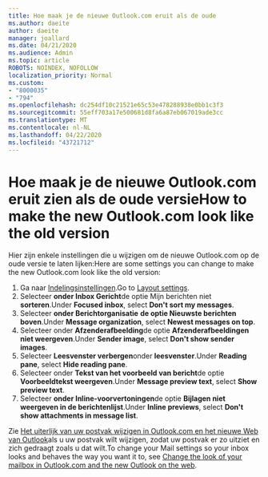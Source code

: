 ```yaml
---
title: Hoe maak je de nieuwe Outlook.com eruit als de oude
ms.author: daeite
author: daeite
manager: joallard
ms.date: 04/21/2020
ms.audience: Admin
ms.topic: article
ROBOTS: NOINDEX, NOFOLLOW
localization_priority: Normal
ms.custom:
- "8000035"
- "794"
ms.openlocfilehash: dc254df10c21521e65c53e478288938e0bb1c3f3
ms.sourcegitcommit: 55eff703a17e500681d8fa6a87eb067019ade3cc
ms.translationtype: MT
ms.contentlocale: nl-NL
ms.lasthandoff: 04/22/2020
ms.locfileid: "43721712"
---
```

# <a name="how-to-make-the-new-outlookcom-look-like-the-old-version"></a><span data-ttu-id="ce87d-102">Hoe maak je de nieuwe Outlook.com eruit zien als de oude versie</span><span class="sxs-lookup"><span data-stu-id="ce87d-102">How to make the new Outlook.com look like the old version</span></span>

<span data-ttu-id="ce87d-103">Hier zijn enkele instellingen die u wijzigen om de nieuwe Outlook.com op de oude versie te laten lijken:</span><span class="sxs-lookup"><span data-stu-id="ce87d-103">Here are some settings you can change to make the new Outlook.com look like the old version:</span></span>

1. <span data-ttu-id="ce87d-104">Ga naar [Indelingsinstellingen](https://outlook.live.com/mail/options/mail/layout).</span><span class="sxs-lookup"><span data-stu-id="ce87d-104">Go to [Layout settings](https://outlook.live.com/mail/options/mail/layout).</span></span>
1. <span data-ttu-id="ce87d-105">Selecteer **onder Inbox Gericht**de optie Mijn berichten niet **sorteren**.</span><span class="sxs-lookup"><span data-stu-id="ce87d-105">Under **Focused inbox**, select **Don't sort my messages**.</span></span>
1. <span data-ttu-id="ce87d-106">Selecteer **onder Berichtorganisatie** **de optie Nieuwste berichten boven**.</span><span class="sxs-lookup"><span data-stu-id="ce87d-106">Under **Message organization**, select **Newest messages on top**.</span></span>
1. <span data-ttu-id="ce87d-107">Selecteer onder **Afzenderafbeelding**de optie **Afzenderafbeeldingen niet weergeven**.</span><span class="sxs-lookup"><span data-stu-id="ce87d-107">Under **Sender image**, select **Don't show sender images**.</span></span>
1. <span data-ttu-id="ce87d-108">Selecteer **Leesvenster verbergen**onder **leesvenster**.</span><span class="sxs-lookup"><span data-stu-id="ce87d-108">Under **Reading pane**, select **Hide reading pane**.</span></span>
1. <span data-ttu-id="ce87d-109">Selecteer onder **Tekst van het voorbeeld van bericht**de optie **Voorbeeldtekst weergeven**.</span><span class="sxs-lookup"><span data-stu-id="ce87d-109">Under **Message preview text**, select **Show preview text**.</span></span>
1. <span data-ttu-id="ce87d-110">Selecteer **onder Inline-voorvertoningen**de optie **Bijlagen niet weergeven in de berichtenlijst**.</span><span class="sxs-lookup"><span data-stu-id="ce87d-110">Under **Inline previews**, select **Don't show attachments in message list**.</span></span>

<span data-ttu-id="ce87d-111">Zie [Het uiterlijk van uw postvak wijzigen in Outlook.com en het nieuwe Web van Outlook](https://support.office.com/article/b41c2ecb-f23c-42b3-b7f8-659646d5e58c?wt.mc_id=Office_Outlook_com_Alchemy)als u uw postvak wilt wijzigen, zodat uw postvak er zo uitziet en zich gedraagt zoals u dat wilt.</span><span class="sxs-lookup"><span data-stu-id="ce87d-111">To change your Mail settings so your inbox looks and behaves the way you want it to, see [Change the look of your mailbox in Outlook.com and the new Outlook on the web](https://support.office.com/article/b41c2ecb-f23c-42b3-b7f8-659646d5e58c?wt.mc_id=Office_Outlook_com_Alchemy).</span></span>